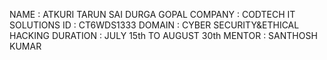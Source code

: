 NAME      : ATKURI TARUN SAI DURGA GOPAL
COMPANY   : CODTECH IT SOLUTIONS
ID        : CT6WDS1333
DOMAIN    : CYBER SECURITY&ETHICAL HACKING
DURATION  : JULY 15th TO AUGUST 30th
MENTOR    : SANTHOSH KUMAR
